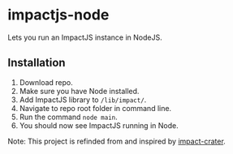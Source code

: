 impactjs-node
=============

Lets you run an ImpactJS instance in NodeJS.

## Installation ##

1. Download repo.
2. Make sure you have Node installed.
3. Add ImpactJS library to `/lib/impact/`.
4. Navigate to repo root folder in command line.
5. Run the command `node main`.
6. You should now see ImpactJS running in Node.

Note: This project is refinded from and inspired by [impact-crater](https://github.com/impact-crater/impact-crater-core).
